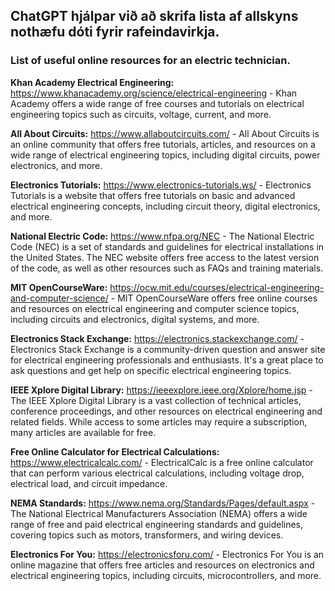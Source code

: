 ## ChatGPT hjálpar við að skrifa lista af allskyns nothæfu dóti fyrir rafeindavirkja.

### List of useful online resources for an electric technician.

**Khan Academy Electrical Engineering:** https://www.khanacademy.org/science/electrical-engineering - Khan Academy offers a wide range of free courses and tutorials on electrical engineering topics such as circuits, voltage, current, and more.

**All About Circuits:** https://www.allaboutcircuits.com/ - All About Circuits is an online community that offers free tutorials, articles, and resources on a wide range of electrical engineering topics, including digital circuits, power electronics, and more.

**Electronics Tutorials:** https://www.electronics-tutorials.ws/ - Electronics Tutorials is a website that offers free tutorials on basic and advanced electrical engineering concepts, including circuit theory, digital electronics, and more.

**National Electric Code:** https://www.nfpa.org/NEC - The National Electric Code (NEC) is a set of standards and guidelines for electrical installations in the United States. The NEC website offers free access to the latest version of the code, as well as other resources such as FAQs and training materials.

**MIT OpenCourseWare:** https://ocw.mit.edu/courses/electrical-engineering-and-computer-science/ - MIT OpenCourseWare offers free online courses and resources on electrical engineering and computer science topics, including circuits and electronics, digital systems, and more.

**Electronics Stack Exchange:** https://electronics.stackexchange.com/ - Electronics Stack Exchange is a community-driven question and answer site for electrical engineering professionals and enthusiasts. It's a great place to ask questions and get help on specific electrical engineering topics.

**IEEE Xplore Digital Library:** https://ieeexplore.ieee.org/Xplore/home.jsp - The IEEE Xplore Digital Library is a vast collection of technical articles, conference proceedings, and other resources on electrical engineering and related fields. While access to some articles may require a subscription, many articles are available for free.

**Free Online Calculator for Electrical Calculations:** https://www.electricalcalc.com/ - ElectricalCalc is a free online calculator that can perform various electrical calculations, including voltage drop, electrical load, and circuit impedance.

**NEMA Standards:** https://www.nema.org/Standards/Pages/default.aspx - The National Electrical Manufacturers Association (NEMA) offers a wide range of free and paid electrical engineering standards and guidelines, covering topics such as motors, transformers, and wiring devices.

**Electronics For You:** https://electronicsforu.com/ - Electronics For You is an online magazine that offers free articles and resources on electronics and electrical engineering topics, including circuits, microcontrollers, and more.
